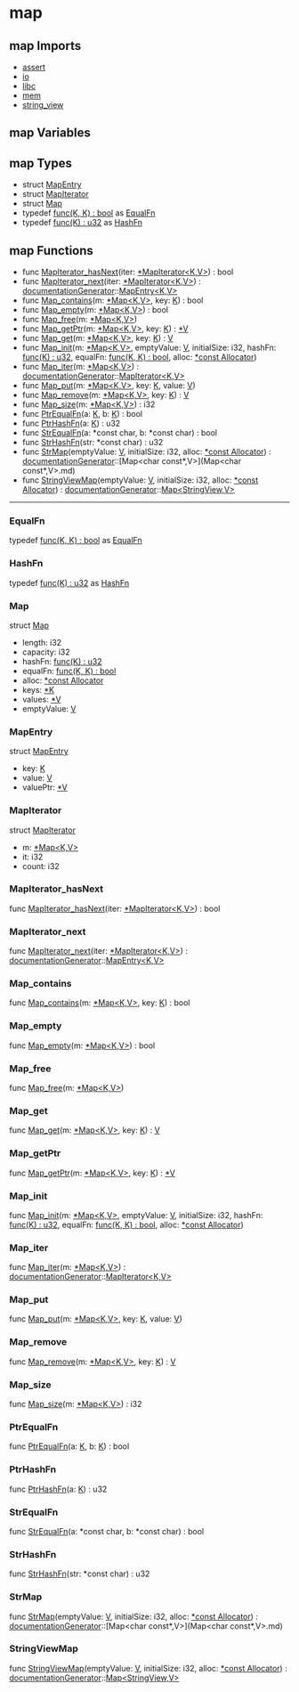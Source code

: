 # map

## map Imports

* [assert](assert\.md)
* [io](io\.md)
* [libc](libc\.md)
* [mem](mem\.md)
* [string\_view](string\_view\.md)


## map Variables



## map Types

* struct [MapEntry](#MapEntry)
* struct [MapIterator](#MapIterator)
* struct [Map](#Map)
* typedef [func<K>\(K, K\) : bool](#\_) as [EqualFn](#EqualFn)
* typedef [func<K>\(K\) : u32](#\_) as [HashFn](#HashFn)


## map Functions

* func [MapIterator\_hasNext](#MapIterator\_hasNext)(iter: [\*MapIterator<K,V>](#MapIterator<K,V>)) : bool
* func [MapIterator\_next](#MapIterator\_next)(iter: [\*MapIterator<K,V>](#MapIterator<K,V>)) : [documentationGenerator](documentationGenerator\.md)::[MapEntry<K,V>](MapEntry<K,V>\.md)
* func [Map\_contains](#Map\_contains)(m: [\*Map<K,V>](#Map<K,V>), key: [K](#K)) : bool
* func [Map\_empty](#Map\_empty)(m: [\*Map<K,V>](#Map<K,V>)) : bool
* func [Map\_free](#Map\_free)(m: [\*Map<K,V>](#Map<K,V>))
* func [Map\_getPtr](#Map\_getPtr)(m: [\*Map<K,V>](#Map<K,V>), key: [K](#K)) : [\*V](#V)
* func [Map\_get](#Map\_get)(m: [\*Map<K,V>](#Map<K,V>), key: [K](#K)) : [V](#V)
* func [Map\_init](#Map\_init)(m: [\*Map<K,V>](#Map<K,V>), emptyValue: [V](#V), initialSize: i32, hashFn: [func\(K\) : u32](#\_), equalFn: [func\(K, K\) : bool](#\_), alloc: [\*const Allocator](#Allocator))
* func [Map\_iter](#Map\_iter)(m: [\*Map<K,V>](#Map<K,V>)) : [documentationGenerator](documentationGenerator\.md)::[MapIterator<K,V>](MapIterator<K,V>\.md)
* func [Map\_put](#Map\_put)(m: [\*Map<K,V>](#Map<K,V>), key: [K](#K), value: [V](#V))
* func [Map\_remove](#Map\_remove)(m: [\*Map<K,V>](#Map<K,V>), key: [K](#K)) : [V](#V)
* func [Map\_size](#Map\_size)(m: [\*Map<K,V>](#Map<K,V>)) : i32
* func [PtrEqualFn](#PtrEqualFn)(a: [K](#K), b: [K](#K)) : bool
* func [PtrHashFn](#PtrHashFn)(a: [K](#K)) : u32
* func [StrEqualFn](#StrEqualFn)(a: *const char, b: *const char) : bool
* func [StrHashFn](#StrHashFn)(str: *const char) : u32
* func [StrMap](#StrMap)(emptyValue: [V](#V), initialSize: i32, alloc: [\*const Allocator](#Allocator)) : [documentationGenerator](documentationGenerator\.md)::[Map<char const\*,V>](Map<char const\*,V>\.md)
* func [StringViewMap](#StringViewMap)(emptyValue: [V](#V), initialSize: i32, alloc: [\*const Allocator](#Allocator)) : [documentationGenerator](documentationGenerator\.md)::[Map<StringView,V>](Map<StringView,V>\.md)



***
### EqualFn


typedef [func<K>\(K, K\) : bool](#\_) as [EqualFn](#EqualFn)


### HashFn


typedef [func<K>\(K\) : u32](#\_) as [HashFn](#HashFn)


### Map


struct [Map](#Map)

* length: i32
* capacity: i32
* hashFn: [func\(K\) : u32](#\_)
* equalFn: [func\(K, K\) : bool](#\_)
* alloc: [\*const Allocator](#Allocator)
* keys: [\*K](#K)
* values: [\*V](#V)
* emptyValue: [V](#V)



### MapEntry


struct [MapEntry](#MapEntry)

* key: [K](#K)
* value: [V](#V)
* valuePtr: [\*V](#V)



### MapIterator


struct [MapIterator](#MapIterator)

* m: [\*Map<K,V>](#Map<K,V>)
* it: i32
* count: i32



### MapIterator\_hasNext


func [MapIterator\_hasNext](#MapIterator\_hasNext)(iter: [\*MapIterator<K,V>](#MapIterator<K,V>)) : bool


### MapIterator\_next


func [MapIterator\_next](#MapIterator\_next)(iter: [\*MapIterator<K,V>](#MapIterator<K,V>)) : [documentationGenerator](documentationGenerator\.md)::[MapEntry<K,V>](MapEntry<K,V>\.md)


### Map\_contains


func [Map\_contains](#Map\_contains)(m: [\*Map<K,V>](#Map<K,V>), key: [K](#K)) : bool


### Map\_empty


func [Map\_empty](#Map\_empty)(m: [\*Map<K,V>](#Map<K,V>)) : bool


### Map\_free


func [Map\_free](#Map\_free)(m: [\*Map<K,V>](#Map<K,V>))


### Map\_get


func [Map\_get](#Map\_get)(m: [\*Map<K,V>](#Map<K,V>), key: [K](#K)) : [V](#V)


### Map\_getPtr


func [Map\_getPtr](#Map\_getPtr)(m: [\*Map<K,V>](#Map<K,V>), key: [K](#K)) : [\*V](#V)


### Map\_init


func [Map\_init](#Map\_init)(m: [\*Map<K,V>](#Map<K,V>), emptyValue: [V](#V), initialSize: i32, hashFn: [func\(K\) : u32](#\_), equalFn: [func\(K, K\) : bool](#\_), alloc: [\*const Allocator](#Allocator))


### Map\_iter


func [Map\_iter](#Map\_iter)(m: [\*Map<K,V>](#Map<K,V>)) : [documentationGenerator](documentationGenerator\.md)::[MapIterator<K,V>](MapIterator<K,V>\.md)


### Map\_put


func [Map\_put](#Map\_put)(m: [\*Map<K,V>](#Map<K,V>), key: [K](#K), value: [V](#V))


### Map\_remove


func [Map\_remove](#Map\_remove)(m: [\*Map<K,V>](#Map<K,V>), key: [K](#K)) : [V](#V)


### Map\_size


func [Map\_size](#Map\_size)(m: [\*Map<K,V>](#Map<K,V>)) : i32


### PtrEqualFn


func [PtrEqualFn](#PtrEqualFn)(a: [K](#K), b: [K](#K)) : bool


### PtrHashFn


func [PtrHashFn](#PtrHashFn)(a: [K](#K)) : u32


### StrEqualFn


func [StrEqualFn](#StrEqualFn)(a: *const char, b: *const char) : bool


### StrHashFn


func [StrHashFn](#StrHashFn)(str: *const char) : u32


### StrMap


func [StrMap](#StrMap)(emptyValue: [V](#V), initialSize: i32, alloc: [\*const Allocator](#Allocator)) : [documentationGenerator](documentationGenerator\.md)::[Map<char const\*,V>](Map<char const\*,V>\.md)


### StringViewMap


func [StringViewMap](#StringViewMap)(emptyValue: [V](#V), initialSize: i32, alloc: [\*const Allocator](#Allocator)) : [documentationGenerator](documentationGenerator\.md)::[Map<StringView,V>](Map<StringView,V>\.md)



